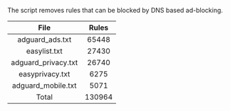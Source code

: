 The script removes rules that can be blocked by DNS based ad-blocking.


| File | Rules |
|:----:|:-----:|
| adguard_ads.txt | 65448 |
| easylist.txt | 27430 |
| adguard_privacy.txt | 26740 |
| easyprivacy.txt | 6275 |
| adguard_mobile.txt | 5071 |
| Total | 130964 |